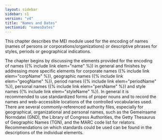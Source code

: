 ```yaml
---
layout: sidebar
sidebar: s1
version: "v4"
title: "Names and Dates"
sectionid: "namesDates"
---
```


This chapter describes the MEI module used for the encoding of names (names of persons or corporations/organizations) or descriptive phrases for styles, periods or geographical indications.

The chapter begins by discussing the elements provided for the encoding of names ({% include link elem="name" %}) in general and finishes by addressing more specific elements for corporate names ({% include link elem="corpName" %}), geographic names ({% include link elem="geogName" %}), period names ({% include link elem="periodName" %}), personal names ({% include link elem="persName" %}) and style names ({% include link elem="styleName" %}). In general it is recommended to use standardized forms of proper nouns and to record the names and web-accessible locations of the controlled vocabularies used. There are several commonly-referenced authority files, especially for geographical, organizational and personal names, such as the Gemeinsame Normdatei (GND), the Library of Congress Authorities, the Getty Thesaurus of Geographic Names (TGN), and the MARC code list for relators. Recommendations on which standards could be used can be found in the descriptions of the individual elements.

